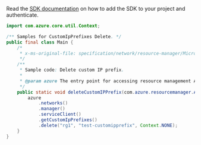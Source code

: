Read the [SDK documentation](https://github.com/Azure/azure-sdk-for-java/blob/azure-resourcemanager_2.10.0/sdk/resourcemanager/azure-resourcemanager/README.md) on how to add the SDK to your project and authenticate.

```java
import com.azure.core.util.Context;

/** Samples for CustomIpPrefixes Delete. */
public final class Main {
    /*
     * x-ms-original-file: specification/network/resource-manager/Microsoft.Network/stable/2021-05-01/examples/CustomIpPrefixDelete.json
     */
    /**
     * Sample code: Delete custom IP prefix.
     *
     * @param azure The entry point for accessing resource management APIs in Azure.
     */
    public static void deleteCustomIPPrefix(com.azure.resourcemanager.AzureResourceManager azure) {
        azure
            .networks()
            .manager()
            .serviceClient()
            .getCustomIpPrefixes()
            .delete("rg1", "test-customipprefix", Context.NONE);
    }
}
```
